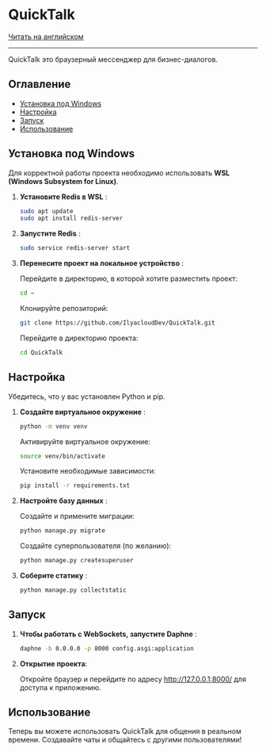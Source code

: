 # QuickTalk

[Читать на английском](README.md)

---

QuickTalk это браузерный мессенджер для бизнес-диалогов.

## Оглавление

- [Установка под Windows](#установка-под-windows)
- [Настройка](#настройка)
- [Запуск](#запуск)
- [Использование](#использование)

## Установка под Windows
Для корректной работы проекта необходимо использовать **WSL (Windows Subsystem for Linux)**.

1. **Установите Redis в WSL** :
   ```bash
   sudo apt update
   sudo apt install redis-server
   ```

2. **Запустите Redis** :
    ```bash
    sudo service redis-server start
    ```

3. **Перенесите проект на локальное устройство** :

    Перейдите в директорию, в которой хотите разместить проект:
    ```bash
    cd ~
    ```
    Клонируйте репозиторий:
    ```bash
    git clone https://github.com/IlyacloudDev/QuickTalk.git
    ```
    Перейдите в директорию проекта:
    ```bash
    cd QuickTalk
    ```

## Настройка
Убедитесь, что у вас установлен Python и pip.

1. **Создайте виртуальное окружение** :

    ```bash
    python -m venv venv
    ```
    Активируйте виртуальное окружение:
    ```bash
    source venv/bin/activate
    ```
    Установите необходимые зависимости:
    ```bash
    pip install -r requirements.txt
    ```

2. **Настройте базу данных** :

    Создайте и примените миграции:
    ```bash
    python manage.py migrate
    ```
    Создайте суперпользователя (по желанию):
    ```bash
    python manage.py createsuperuser
    ```

3. **Соберите статику** :

    ```bash
    python manage.py collectstatic
    ```

## Запуск

1. **Чтобы работать с WebSockets, запустите Daphne** :

    ```bash
    daphne -b 0.0.0.0 -p 8000 config.asgi:application
    ```
2. **Открытие проекта**:

    Откройте браузер и перейдите по адресу http://127.0.0.1:8000/ для доступа к приложению.
    
## Использование

Теперь вы можете использовать QuickTalk для общения в реальном времени. Создавайте чаты и общайтесь с другими пользователями!
